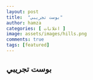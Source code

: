 ```yaml
---
layout: post
title:  "بوست تجريبي"
author: hamza
categories: [ اعلانات ]
image: assets/images/hills.png
comments: true
tags: [featured]
---
```


## بوست تجريبي
